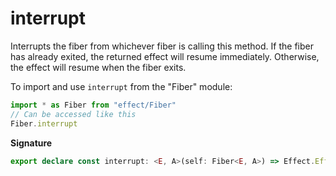 # interrupt

Interrupts the fiber from whichever fiber is calling this method. If the
fiber has already exited, the returned effect will resume immediately.
Otherwise, the effect will resume when the fiber exits.

To import and use `interrupt` from the "Fiber" module:

```ts
import * as Fiber from "effect/Fiber"
// Can be accessed like this
Fiber.interrupt
```

**Signature**

```ts
export declare const interrupt: <E, A>(self: Fiber<E, A>) => Effect.Effect<never, never, Exit.Exit<E, A>>
```

